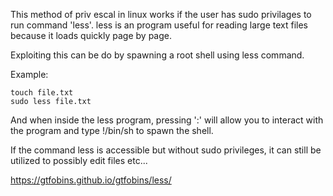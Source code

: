 This method of priv escal in linux works if the user has sudo privilages to run command 'less'.
less is an program useful for reading large text files because it loads quickly page by page.

Exploiting this can be do by spawning a root shell using less command.

Example:
```shell
touch file.txt
sudo less file.txt
```

And when inside the less program, pressing ':' will allow you to interact with the program and type !/bin/sh to spawn the shell.

If the command less is accessible but without sudo privileges, it can still be utilized to possibly edit files etc...

https://gtfobins.github.io/gtfobins/less/